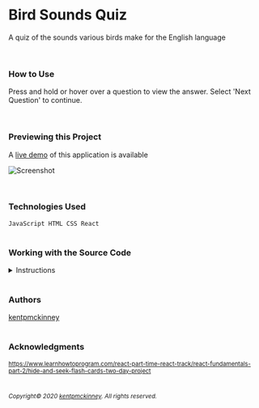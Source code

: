 
# Bird Sounds Quiz

A quiz of the sounds various birds make for the English language

<br/>

### How to Use
Press and hold or hover over a question to view the answer. Select 'Next Question' to continue.

<br/>

### Previewing this Project
A [live demo](https://kentpmckinney.github.io/epi-bird-sounds) of this application is available

![Screenshot](http://kentpmckinney.github.io/epi-bird-sounds/epi-bird-sounds.gif)

<br/>

### Technologies Used

<code>JavaScript
HTML
CSS
React</code>
<br/>
<br/>

### Working with the Source Code

<details markdown="1">
<summary>Instructions</summary>

<br/>
The following are suggestions to help set up a development environment for this project. The actual steps needed may differ slightly depending on the operating system and other factors.

<br/>
<br/>

### Prerequisites

The following software must be installed and properly configured on the target machine. 



* Git (recommended)
* An updated web browser (Internet Explorer may not be compatible)
<br/>

### Setting up a Development Environment

The following steps are meant to be a quick way to get the project up and running.


1. Download a copy of the source code from: https://github.com/kentpmckinney/epi-bird-sounds or clone using the repository link: https://github.com/kentpmckinney/epi-bird-sounds.git
1. Launch a new tab in a web browser
1. Select to open a file location and navigate to the folder location of the source files
1. Choose the file <code>index.html</code>
<br/>

### Notes



### Deployment

The files provided are ready to be deployed directly to a web server.

</details>

<br/>

### Authors

[kentpmckinney](https://github.com/kentpmckinney)
<br/>
<br/>

### Acknowledgments

<sub markdown="1">https://www.learnhowtoprogram.com/react-part-time-react-track/react-fundamentals-part-2/hide-and-seek-flash-cards-two-day-project</sub>
<br/>
<br/>

###### <sub markdown="1">Copyright&copy; 2020 [kentpmckinney](https://github.com/kentpmckinney). All rights reserved.</sub>
